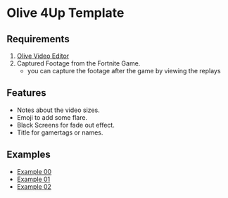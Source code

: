 # Olive 4Up Template

## Requirements
1. [Olive Video Editor](https://www.olivevideoeditor.org/)  
2. Captured Footage from the Fortnite Game.
    * you can capture the footage after the game by viewing the replays

## Features
* Notes about the video sizes.
* Emoji to add some flare.
* Black Screens for fade out effect.
* Title for gamertags or names. 

## Examples
* [Example 00](https://www.youtube.com/watch?v=B8vfM_2_Eog)  
* [Example 01](https://youtu.be/dl_Lsx_KKMA)  
* [Example 02](https://youtu.be/HjOIDVWves0)  

